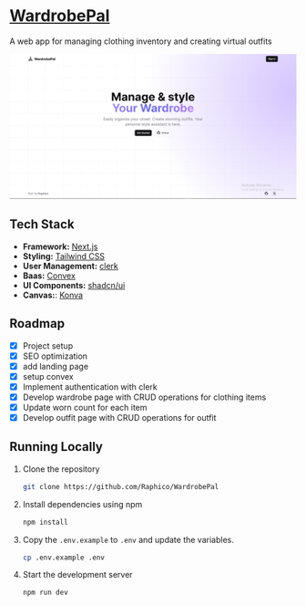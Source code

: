# [WardrobePal](https://wardrobe-pal.vercel.app/)

A web app for managing clothing inventory and creating virtual outfits

[![WardrobePal](./public/images/Screenshot.png)](https://wardrobe-pal.vercel.app/)

## Tech Stack

- **Framework:** [Next.js](https://nextjs.org)
- **Styling:** [Tailwind CSS](https://tailwindcss.com)
- **User Management:** [clerk](https://clerk.com/)
- **Baas:** [Convex](https://www.convex.dev/)
- **UI Components:** [shadcn/ui](https://ui.shadcn.com)
- **Canvas:**: [Konva](https://konvajs.org)

## Roadmap

- [x] Project setup
- [x] SEO optimization
- [x] add landing page
- [x] setup convex
- [x] Implement authentication with clerk
- [x] Develop wardrobe page with CRUD operations for clothing items
- [x] Update worn count for each item
- [x] Develop outfit page with CRUD operations for outfit

## Running Locally

1. Clone the repository

   ```bash
   git clone https://github.com/Raphico/WardrobePal
   ```

2. Install dependencies using npm

   ```bash
   npm install
   ```

3. Copy the `.env.example` to `.env` and update the variables.

   ```bash
   cp .env.example .env
   ```

4. Start the development server

   ```bash
   npm run dev
   ```
